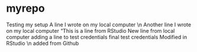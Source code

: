 # myrepo
Testing my setup
A line I wrote on my local computer
\n Another line I wrote on my local computer
“This is a line from RStudio
New line from local computer
adding a line to test credentials
final test credentials
Modified in RStudio 
\n added from Github
